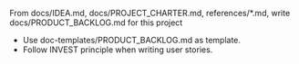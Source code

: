 From docs/IDEA.md, docs/PROJECT_CHARTER.md, references/*.md, write docs/PRODUCT_BACKLOG.md for this project
- Use doc-templates/PRODUCT_BACKLOG.md as template.
- Follow INVEST principle when writing user stories.

